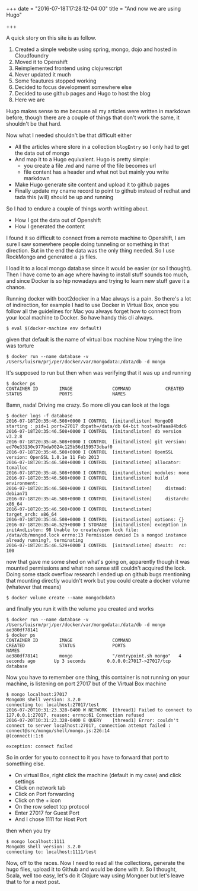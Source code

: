 +++
date = "2016-07-18T17:28:12-04:00"
title = "And now we are using Hugo"

+++

A quick story on this site is as follow.

1. Created a simple website using spring, mongo, dojo and hosted in Cloudfoundry
2. Moved it to Openshift
3. Reimplemented frontend using clojurescript
4. Never updated it much
5. Some feautures stopped working
6. Decided to focus development somewhere else
7. Decided to use github pages and Hugo to host the blog
8. Here we are


Hugo makes sense to me because all my articles were written in markdown before,
though there are a couple of things that don't work the same, it shouldn't be that hard.

Now what I needed shouldn't be that difficult either

- All the articles where store in a collection `blogEntry` so I only had to get the data out of mongo
- And map it to a Hugo equivalent. Hugo is pretty simple:
    - you create a file .md and name of the file becomes url
    - file content has a header and what not but mainly you write markdown
- Make Hugo generate site content and upload it to github pages
- Finally update my cname record to point to github instead of redhat and tada this (will) should be up and running

So I had to endure a couple of things worth writting about.

- How I got the data out of Openshift
- How I generated the content

I found it so difficult to connect from a remote machine to Openshift, I am sure I saw somewhere people doing tunneling
or something in that direction. But in the end the data was the only thing needed. So I use RockMongo and generated a .js files.

I load it to a local mongo database since it would be easier (or so I thought). Then I have come to an age where
having to install stuff sounds too much, and since Docker is so hip nowadays and trying to learn new stuff gave it a chance.

Running docker with boot2docker in a Mac always is a pain. So there's a lot of indirection, for example I had to use Docker
in Virtual Box, once you follow all the guidelines for Mac you always forget how to connect from your local machine to Docker.
So have handy this cli always.

    $ eval $(docker-machine env default)

given that default is the name of virtual box machine
Now trying the line was torture

    $ docker run --name database -v /Users/luisrm/prj/per/docker/var/mongodata:/data/db -d mongo

It's supposed to run but then when was verifying that it was up and running

    $ docker ps
    CONTAINER ID        IMAGE               COMMAND             CREATED             STATUS              PORTS               NAMES

Bamn, nada! Driving me crazy. So more cli you can look at the logs

    $ docker logs -f database
    2016-07-18T20:35:46.508+0000 I CONTROL  [initandlisten] MongoDB starting : pid=1 port=27017 dbpath=/data/db 64-bit host=a8faaa94bdc6
    2016-07-18T20:35:46.508+0000 I CONTROL  [initandlisten] db version v3.2.8
    2016-07-18T20:35:46.508+0000 I CONTROL  [initandlisten] git version: ed70e33130c977bda0024c125b56d159573dbaf0
    2016-07-18T20:35:46.508+0000 I CONTROL  [initandlisten] OpenSSL version: OpenSSL 1.0.1e 11 Feb 2013
    2016-07-18T20:35:46.508+0000 I CONTROL  [initandlisten] allocator: tcmalloc
    2016-07-18T20:35:46.508+0000 I CONTROL  [initandlisten] modules: none
    2016-07-18T20:35:46.508+0000 I CONTROL  [initandlisten] build environment:
    2016-07-18T20:35:46.508+0000 I CONTROL  [initandlisten]     distmod: debian71
    2016-07-18T20:35:46.508+0000 I CONTROL  [initandlisten]     distarch: x86_64
    2016-07-18T20:35:46.508+0000 I CONTROL  [initandlisten]     target_arch: x86_64
    2016-07-18T20:35:46.508+0000 I CONTROL  [initandlisten] options: {}
    2016-07-18T20:35:46.529+0000 I STORAGE  [initandlisten] exception in initAndListen: 98 Unable to create/open lock file: /data/db/mongod.lock errno:13 Permission denied Is a mongod instance already running?, terminating
    2016-07-18T20:35:46.529+0000 I CONTROL  [initandlisten] dbexit:  rc: 100

now that gave me some shed on what's going on, apparently though it was mounted permissions and what non sense still couldn't acquired the lock.
Doing some stack overflow research I ended up on github bugs mentioning that mounting directly wouldn't work but you could create a docker volume
(whatever that means)

    $ docker volume create --name mongodbdata

and finally you run it with the volume you created and works

    $ docker run --name database -v /Users/luisrm/prj/per/docker/var/mongodata:/data/db -d mongo
    ae380df78141
    $ docker ps
    CONTAINER ID        IMAGE               COMMAND                  CREATED             STATUS              PORTS                      NAMES
    ae380df78141        mongo               "/entrypoint.sh mongo"   4 seconds ago       Up 3 seconds        0.0.0.0:27017->27017/tcp   database

Now you have to remember one thing, this container is not running on your machine, is listening on port 27017 but of the Virtual Box machine

    $ mongo localhost:27017
    MongoDB shell version: 3.2.0
    connecting to: localhost:27017/test
    2016-07-20T10:31:23.328-0400 W NETWORK  [thread1] Failed to connect to 127.0.0.1:27017, reason: errno:61 Connection refused
    2016-07-20T10:31:23.328-0400 E QUERY    [thread1] Error: couldn't connect to server localhost:27017, connection attempt failed :
    connect@src/mongo/shell/mongo.js:226:14
    @(connect):1:6

    exception: connect failed

So in order for you to connect to it you have to forward that port to something else.

* On virtual Box, right click the machine (default in my case) and click settings
* Click on network tab
* Click on Port forwarding
* Click on the + icon
* On the row select tcp protocol
* Enter 27017 for Guest Port
* And I chose 1111 for Host Port

then when you try

    $ mongo localhost:1111
    MongoDB shell version: 3.2.0
    connecting to: localhost:1111/test

Now, off to the races. Now I need to read all the collections, generate the hugo files, upload it to Github and would be done with it. So I thought, Scala, well too easy, let's do it Clojure way
using Mongoer but let's leave that to for a next post.
